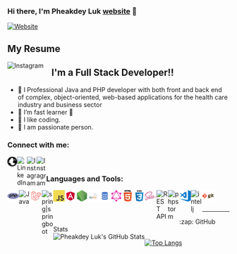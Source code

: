 
### Hi there, I'm Pheakdey Luk [website] 👋
[![Website](https://img.shields.io/website?label=lukpheakdey.com&style=for-the-badge&url=https%3A%2F%2Fcodestackr.com)](http://lukpheakdey.com/)

## My Resume
[<img align="left" alt="Instagram" width="100px" src="https://user-images.githubusercontent.com/10406702/95418531-c173a480-0905-11eb-873b-604e5b82734e.png" />][playstore]

## I'm a Full Stack Developer!!

- 🔭  I Professional Java and PHP developer with both front and back end of complex, object-oriented, web-based applications for the health care industry and business sector
- 🌱  I’m fast learner 🤣
- 👯  I like coding.
- 🥅  I am passionate person.

### Connect with me:

[<img align="left" alt="lukpheakdey.com" width="22px" src="https://raw.githubusercontent.com/iconic/open-iconic/master/svg/globe.svg" />][website]
[<img align="left" alt="LinkedIn" width="22px" src="https://cdn.jsdelivr.net/npm/simple-icons@v3/icons/linkedin.svg" />][linkedin]
[<img align="left" alt="Instagram" width="22px" src="https://cdn.jsdelivr.net/npm/simple-icons@v3/icons/instagram.svg" />][instagram]
[<img align="left" alt="Instagram" width="22px" src="https://cdn.jsdelivr.net/npm/simple-icons@v3/icons/gmail.svg" />][instagram]

<br />

### Languages and Tools:

[<img align="left" alt="php" width="26px" src="https://raw.githubusercontent.com/github/explore/80688e429a7d4ef2fca1e82350fe8e3517d3494d/topics/php/php.png" />][website]
[<img align="left" alt="Java" width="26px" src="https://user-images.githubusercontent.com/10406702/95416366-8ae75b00-0900-11eb-87f7-40bc316c586a.png" />][website]
[<img align="left" alt="laravel" width="26px" src="https://raw.githubusercontent.com/github/explore/80688e429a7d4ef2fca1e82350fe8e3517d3494d/topics/laravel/laravel.png" />][website]
[<img align="left" alt="spring|springboot" width="26px" src="https://user-images.githubusercontent.com/10406702/95416723-4e682f00-0901-11eb-9ee3-08e5c8081153.png" />][website]
[<img align="left" alt="JavaScript" width="26px" src="https://raw.githubusercontent.com/github/explore/80688e429a7d4ef2fca1e82350fe8e3517d3494d/topics/javascript/javascript.png" />][website]
[<img align="left" alt="Angular" width="26px" src="https://raw.githubusercontent.com/github/explore/80688e429a7d4ef2fca1e82350fe8e3517d3494d/topics/angular/angular.png" />][website]
[<img align="left" alt="Node.js" width="26px" src="https://raw.githubusercontent.com/github/explore/80688e429a7d4ef2fca1e82350fe8e3517d3494d/topics/nodejs/nodejs.png" />][website]
[<img align="left" alt="MySQL" width="26px" src="https://raw.githubusercontent.com/github/explore/80688e429a7d4ef2fca1e82350fe8e3517d3494d/topics/mysql/mysql.png" />][website]
[<img align="left" alt="SQL" width="26px" src="https://raw.githubusercontent.com/github/explore/80688e429a7d4ef2fca1e82350fe8e3517d3494d/topics/sql/sql.png" />][website]
[<img align="left" alt="GraphQL" width="26px" src="https://raw.githubusercontent.com/github/explore/80688e429a7d4ef2fca1e82350fe8e3517d3494d/topics/graphql/graphql.png" />][website]
[<img align="left" alt="HTML5" width="26px" src="https://raw.githubusercontent.com/github/explore/80688e429a7d4ef2fca1e82350fe8e3517d3494d/topics/html/html.png" />][website]
[<img align="left" alt="CSS3" width="26px" src="https://raw.githubusercontent.com/github/explore/80688e429a7d4ef2fca1e82350fe8e3517d3494d/topics/css/css.png" />][website]
[<img align="left" alt="Sass" width="26px" src="https://raw.githubusercontent.com/github/explore/80688e429a7d4ef2fca1e82350fe8e3517d3494d/topics/sass/sass.png" />][website]
[<img align="left" alt="REST API" width="26px" src="https://user-images.githubusercontent.com/10406702/95417311-c125da00-0902-11eb-9354-5e74b8f8c069.png" />][website]
[<img align="left" alt="phpstorm" width="26px" src="https://user-images.githubusercontent.com/10406702/95417434-0d711a00-0903-11eb-9442-7eb0d51f2db2.jpg" />][website]
[<img align="left" alt="Visual Studio Code" width="26px" src="https://raw.githubusercontent.com/github/explore/80688e429a7d4ef2fca1e82350fe8e3517d3494d/topics/visual-studio-code/visual-studio-code.png" />][website]
[<img align="left" alt="intellj" width="26px" src="https://user-images.githubusercontent.com/10406702/95417483-2b3e7f00-0903-11eb-9d80-d1b09e6c5939.png" />][website]
[<img align="left" alt="Git" width="26px" src="https://raw.githubusercontent.com/github/explore/80688e429a7d4ef2fca1e82350fe8e3517d3494d/topics/git/git.png" />][website]
<br />
<br />

---
<summary>:zap: GitHub Stats</summary>
<img align="left" alt="Pheakdey Luk's GitHub Stats" src="https://github-readme-stats.codestackr.vercel.app/api?username=lukpheakdey&show_icons=true&hide_border=true" />

[![Top Langs](https://github-readme-stats.vercel.app/api/top-langs/?username=lukpheakdey&layout=compact)](https://github.com/anuraghazra/github-readme-stats)


[website]: http://lukpheakdey.com/
[instagram]: https://www.instagram.com/luk_pheakdey/
[linkedin]: https://www.linkedin.com/in/pheakdey-luk/
[playstore]: https://play.google.com/store/apps/details?id=com.lukpheakdey.curriculumvitaeapp
